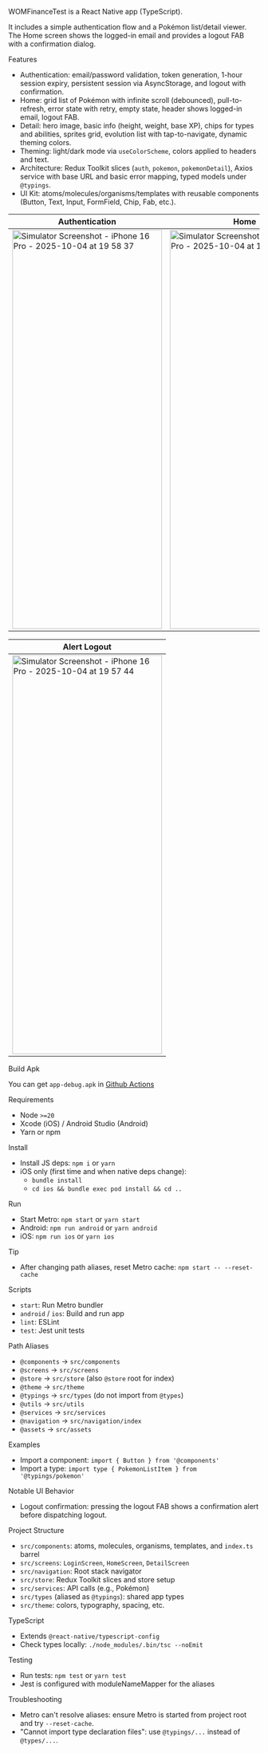 WOMFinanceTest is a React Native app (TypeScript).

It includes a simple authentication flow and a Pokémon list/detail viewer. The Home screen shows the logged-in email and provides a logout FAB with a confirmation dialog.

Features

- Authentication: email/password validation, token generation, 1-hour session expiry, persistent session via AsyncStorage, and logout with confirmation.
- Home: grid list of Pokémon with infinite scroll (debounced), pull-to-refresh, error state with retry, empty state, header shows logged-in email, logout FAB.
- Detail: hero image, basic info (height, weight, base XP), chips for types and abilities, sprites grid, evolution list with tap-to-navigate, dynamic theming colors.
- Theming: light/dark mode via `useColorScheme`, colors applied to headers and text.
- Architecture: Redux Toolkit slices (`auth`, `pokemon`, `pokemonDetail`), Axios service with base URL and basic error mapping, typed models under `@typings`.
- UI Kit: atoms/molecules/organisms/templates with reusable components (Button, Text, Input, FormField, Chip, Fab, etc.).

|  Authentication  |  Home  |  Detail  |
|  ---  |  ---  |  ---  |
|  <img width="300" height="800" alt="Simulator Screenshot - iPhone 16 Pro - 2025-10-04 at 19 58 37" src="https://github.com/user-attachments/assets/f9774922-7207-492b-99bb-c35f7085d6dc" />  |  <img width="300" height="800" alt="Simulator Screenshot - iPhone 16 Pro - 2025-10-04 at 19 57 39" src="https://github.com/user-attachments/assets/24985d1d-f1d9-4168-bb37-a9a093ad7334" />  |  <img width="300" height="800" alt="Simulator Screenshot - iPhone 16 Pro - 2025-10-04 at 19 57 53" src="https://github.com/user-attachments/assets/48ffbddf-8d8d-4cf4-b28f-c7a86c32e193" />  |

|  Alert Logout  |
|  ---  |
|  <img width="300" height="800" alt="Simulator Screenshot - iPhone 16 Pro - 2025-10-04 at 19 57 44" src="https://github.com/user-attachments/assets/41e3bd73-2897-44ae-8134-724140d917c5" />  |

Build Apk

You can get `app-debug.apk` in [Github Actions](https://github.com/FakhriK098/WOMFinanceTest/actions)

Requirements

- Node `>=20`
- Xcode (iOS) / Android Studio (Android)
- Yarn or npm

Install

- Install JS deps: `npm i` or `yarn`
- iOS only (first time and when native deps change):
  - `bundle install`
  - `cd ios && bundle exec pod install && cd ..`

Run

- Start Metro: `npm start` or `yarn start`
- Android: `npm run android` or `yarn android`
- iOS: `npm run ios` or `yarn ios`

Tip

- After changing path aliases, reset Metro cache: `npm start -- --reset-cache`

Scripts

- `start`: Run Metro bundler
- `android` / `ios`: Build and run app
- `lint`: ESLint
- `test`: Jest unit tests

Path Aliases

- `@components` → `src/components`
- `@screens` → `src/screens`
- `@store` → `src/store` (also `@store` root for index)
- `@theme` → `src/theme`
- `@typings` → `src/types` (do not import from `@types`)
- `@utils` → `src/utils`
- `@services` → `src/services`
- `@navigation` → `src/navigation/index`
- `@assets` → `src/assets`

Examples

- Import a component: `import { Button } from '@components'`
- Import a type: `import type { PokemonListItem } from '@typings/pokemon'`

Notable UI Behavior

- Logout confirmation: pressing the logout FAB shows a confirmation alert before dispatching logout.

Project Structure

- `src/components`: atoms, molecules, organisms, templates, and `index.ts` barrel
- `src/screens`: `LoginScreen`, `HomeScreen`, `DetailScreen`
- `src/navigation`: Root stack navigator
- `src/store`: Redux Toolkit slices and store setup
- `src/services`: API calls (e.g., Pokémon)
- `src/types` (aliased as `@typings`): shared app types
- `src/theme`: colors, typography, spacing, etc.

TypeScript

- Extends `@react-native/typescript-config`
- Check types locally: `./node_modules/.bin/tsc --noEmit`

Testing

- Run tests: `npm test` or `yarn test`
- Jest is configured with moduleNameMapper for the aliases

Troubleshooting

- Metro can't resolve aliases: ensure Metro is started from project root and try `--reset-cache`.
- "Cannot import type declaration files": use `@typings/...` instead of `@types/...`.
